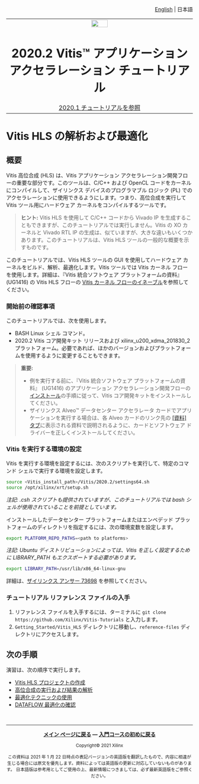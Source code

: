 <p align="right"><a href="../../../README.md">English</a> | <a>日本語</a></p>
<table class="sphinxhide">
 <tr>
   <td align="center"><img src="https://japan.xilinx.com/content/dam/xilinx/imgs/press/media-kits/corporate/xilinx-logo.png" width="30%"/><h1>2020.2 Vitis™ アプリケーション アクセラレーション チュートリアル</h1><a href="https://github.com/Xilinx/Vitis-Tutorials/tree/2020.1">2020.1 チュートリアルを参照</a></td>
 </tr>
</table>
<!--
# Copyright 2021 Xilinx Inc.
#
# Licensed under the Apache License, Version 2.0 (the "License");
# you may not use this file except in compliance with the License.
# You may obtain a copy of the License at
#
#     http://www.apache.org/licenses/LICENSE-2.0
#
# Unless required by applicable law or agreed to in writing, software
# distributed under the License is distributed on an "AS IS" BASIS,
# WITHOUT WARRANTIES OR CONDITIONS OF ANY KIND, either express or implied.
# See the License for the specific language governing permissions and
# limitations under the License.
-->

# Vitis HLS の解析および最適化

## 概要

Vitis 高位合成 (HLS) は、Vitis アプリケーション アクセラレーション開発フローの重要な部分です。このツールは、C/C++ および OpenCL コードをカーネルにコンパイルして、ザイリンクス デバイスのプログラマブル ロジック (PL) でのアクセラレーションに使用できるようにします。つまり、高位合成を実行して Vitis ツール用にハードウェア カーネルをコンパイルするツールです。

> **ヒント:** Vitis HLS を使用して C/C++ コードから Vivado IP を生成することもできますが、このチュートリアルでは実行しません。Vitis の XO カーネルと Vivado RTL IP の生成は、似ていますが、大きな違いもいくつかあります。このチュートリアルは、Vitis HLS ツールの一般的な概要を示すものです。

このチュートリアルでは、Vitis HLS ツールの GUI を使用してハードウェア カーネルをビルド、解析、最適化します。Vitis ツールでは Vitis カーネル フローを使用します。詳細は、『Vitis 統合ソフトウェア プラットフォームの資料』 (UG1416) の Vitis HLS フローの [Vitis カーネル フローのイネーブル](https://japan.xilinx.com/cgi-bin/docs/rdoc?v=2020.2;t=vitis+doc;d=vitis_hls_process.html;a=uiy1584905571731)を参照してください。

### 開始前の確認事項

このチュートリアルでは、次を使用します。

* BASH Linux シェル コマンド。
* 2020.2 Vitis コア開発キット リリースおよび xilinx\_u200\_xdma\_201830\_2 プラットフォーム。必要であれば、ほかのバージョンおよびプラットフォームを使用するように変更することもできます。

> **重要:**
>
> * 例を実行する前に、『Vitis 統合ソフトウェア プラットフォームの資料』 (UG1416) のアプリケーション アクセラレーション開発フローの[インストール](https://japan.xilinx.com/html_docs/xilinx2020_2/vitis_doc/acceleration_installation.html#vhc1571429852245)の手順に従って、Vitis コア開発キットをインストールしてください。
> * ザイリンクス Alveo™ データセンター アクセラレータ カードでアプリケーションを実行する場合は、各 Alveo カードのリンク先の [[資料] タブ](https://japan.xilinx.com/products/boards-and-kits/alveo.html)に表示される資料で説明されるように、カードとソフトウェア ドライバーを正しくインストールしてください。

### Vitis を実行する環境の設定

Vitis を実行する環境を設定するには、次のスクリプトを実行して、特定のコマンド シェルで実行する環境を設定します。

```bash
source <Vitis_install_path>/Vitis/2020.2/settings64.sh
source /opt/xilinx/xrt/setup.sh
```

*注記: .csh スクリプトも提供されていますが、このチュートリアルでは bash シェルが使用されていることを前提としています。*

インストールしたデータセンター プラットフォームまたはエンベデッド プラットフォームのディレクトリを指定するには、次の環境変数を設定します。

```bash
export PLATFORM_REPO_PATHS=<path to platforms>
```

*注記: Ubuntu ディストリビューションによっては、Vitis を正しく設定するために LIBRARY\_PATH もエクスポートする必要があります。*

```bash
export LIBRARY_PATH=/usr/lib/x86_64-linux-gnu
```

詳細は、[ザイリンクス アンサー 73698](https://japan.xilinx.com/support/answers/73698.html) を参照してください。

### チュートリアル リファレンス ファイルの入手

1. リファレンス ファイルを入手するには、ターミナルに `git clone https://github.com/Xilinx/Vitis-Tutorials` と入力します。
2. `Getting_Started/Vitis_HLS` ディレクトリに移動し、`reference-files` ディレクトリにアクセスします。

## 次の手順

演習は、次の順序で実行します。

* [Vitis HLS プロジェクトの作成](./new_project.md)
* [高位合成の実行および結果の解析](./synth_and_analysis.md)
* [最適化テクニックの使用](./optimization_techniques.md)
* [DATAFLOW 最適化の確認](./dataflow_design.md)

<!--

1. [Creating the Vitis HLS Project](./new_project.md) - Create the project to specify the source code and testbench.

2. [Running High-Level Synthesis and Analyzing Results](./synth_and_analysis.md) - Simulate and synthesize the design, and analyze the results.

3. [Using Optimization Techniques](./optimization_techniques.md) - Try different optimization techniques to achieve the initiation interval (II)=1.

4. [Reviewing the Dataflow Optimization](./dataflow_design.md) - Add the Dataflow optimization to achieve even better results.

-->
</br><hr/>
<p align="center" class="sphinxhide"><b><a href="./README.md">メイン ページに戻る</a> &mdash; <a href="./../README.md">入門コースの初めに戻る</a></b></p>
<p align="center" class="sphinxhide"><sup>Copyright&copy; 2021 Xilinx</sup></p>
<p align="center"><sup>この資料は 2021 年 1 月 22 日時点の表記バージョンの英語版を翻訳したもので、内容に相違が生じる場合には原文を優先します。資料によっては英語版の更新に対応していないものがあります。
日本語版は参考用としてご使用の上、最新情報につきましては、必ず最新英語版をご参照ください。</sup></p>

